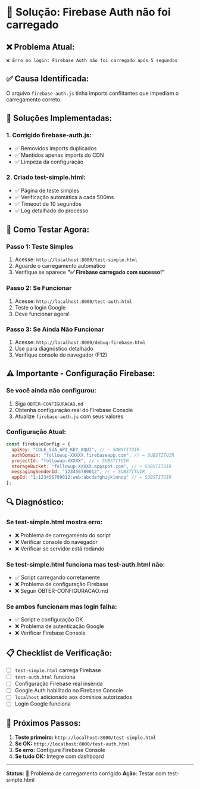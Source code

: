 # 🔧 Solução: Firebase Auth não foi carregado

## ❌ **Problema Atual:**
```
❌ Erro no login: Firebase Auth não foi carregado após 5 segundos
```

## ✅ **Causa Identificada:**
O arquivo `firebase-auth.js` tinha imports conflitantes que impediam o carregamento correto.

## 🔧 **Soluções Implementadas:**

### **1. Corrigido firebase-auth.js:**
- ✅ Removidos imports duplicados
- ✅ Mantidos apenas imports do CDN
- ✅ Limpeza da configuração

### **2. Criado test-simple.html:**
- ✅ Página de teste simples
- ✅ Verificação automática a cada 500ms
- ✅ Timeout de 10 segundos
- ✅ Log detalhado do processo

## 🚀 **Como Testar Agora:**

### **Passo 1: Teste Simples**
1. Acesse: `http://localhost:8000/test-simple.html`
2. Aguarde o carregamento automático
3. Verifique se aparece **"✅ Firebase carregado com sucesso!"**

### **Passo 2: Se Funcionar**
1. Acesse: `http://localhost:8000/test-auth.html`
2. Teste o login Google
3. Deve funcionar agora!

### **Passo 3: Se Ainda Não Funcionar**
1. Acesse: `http://localhost:8000/debug-firebase.html`
2. Use para diagnóstico detalhado
3. Verifique console do navegador (F12)

## ⚠️ **Importante - Configuração Firebase:**

### **Se você ainda não configurou:**
1. Siga `OBTER-CONFIGURACAO.md`
2. Obtenha configuração real do Firebase Console
3. Atualize `firebase-auth.js` com seus valores

### **Configuração Atual:**
```javascript
const firebaseConfig = {
  apiKey: "COLE_SUA_API_KEY_AQUI", // ← SUBSTITUIR
  authDomain: "followup-XXXXX.firebaseapp.com", // ← SUBSTITUIR
  projectId: "followup-XXXXX", // ← SUBSTITUIR
  storageBucket: "followup-XXXXX.appspot.com", // ← SUBSTITUIR
  messagingSenderId: "123456789012", // ← SUBSTITUIR
  appId: "1:123456789012:web:abcdefghijklmnop" // ← SUBSTITUIR
};
```

## 🔍 **Diagnóstico:**

### **Se test-simple.html mostra erro:**
- ❌ Problema de carregamento do script
- ❌ Verificar console do navegador
- ❌ Verificar se servidor está rodando

### **Se test-simple.html funciona mas test-auth.html não:**
- ✅ Script carregando corretamente
- ❌ Problema de configuração Firebase
- ❌ Seguir OBTER-CONFIGURACAO.md

### **Se ambos funcionam mas login falha:**
- ✅ Script e configuração OK
- ❌ Problema de autenticação Google
- ❌ Verificar Firebase Console

## 📋 **Checklist de Verificação:**

- [ ] `test-simple.html` carrega Firebase
- [ ] `test-auth.html` funciona
- [ ] Configuração Firebase real inserida
- [ ] Google Auth habilitado no Firebase Console
- [ ] `localhost` adicionado aos domínios autorizados
- [ ] Login Google funciona

## 🎯 **Próximos Passos:**

1. **Teste primeiro:** `http://localhost:8000/test-simple.html`
2. **Se OK:** `http://localhost:8000/test-auth.html`
3. **Se erro:** Configure Firebase Console
4. **Se tudo OK:** Integre com dashboard

---

**Status**: 🔧 Problema de carregamento corrigido
**Ação**: Testar com test-simple.html
